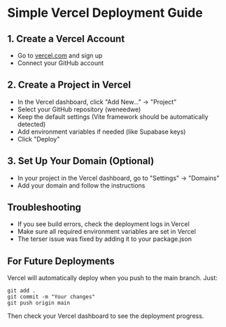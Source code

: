 # Simple Vercel Deployment Guide

## 1. Create a Vercel Account
- Go to [vercel.com](https://vercel.com) and sign up
- Connect your GitHub account

## 2. Create a Project in Vercel
- In the Vercel dashboard, click "Add New..." → "Project"  
- Select your GitHub repository (weneedwe)
- Keep the default settings (Vite framework should be automatically detected)
- Add environment variables if needed (like Supabase keys)
- Click "Deploy"

## 3. Set Up Your Domain (Optional)
- In your project in the Vercel dashboard, go to "Settings" → "Domains"
- Add your domain and follow the instructions

## Troubleshooting
- If you see build errors, check the deployment logs in Vercel
- Make sure all required environment variables are set in Vercel
- The terser issue was fixed by adding it to your package.json

## For Future Deployments
Vercel will automatically deploy when you push to the main branch. Just:

```
git add .
git commit -m "Your changes"
git push origin main
```

Then check your Vercel dashboard to see the deployment progress. 